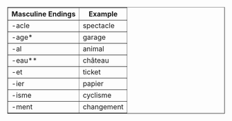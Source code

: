 

<table border="1">
	<thead>
		<tr>
			<th>Masculine Endings</th>
			<th>Example</th>
		</tr>
	</thead>
	<tbody>
		<tr>
			<td>-acle</td>
			<td>spectacle</td>
		</tr>
		<tr>
			<td>-age*</td>
			<td>garage</td>
		</tr>
		<tr>
			<td>-al</td>
			<td>animal</td>
		</tr>
		<tr>
			<td>-eau**</td>
			<td>château</td>
		</tr>
		<tr>
			<td>-et</td>
			<td>ticket</td>
		</tr>
		<tr>
			<td>-ier</td>
			<td>papier</td>
		</tr>
		<tr>
			<td>-isme</td>
			<td>cyclisme</td>
		</tr>
		<tr>
			<td>-ment</td>
			<td>changement</td>
		</tr>
	</tbody>
</table>


